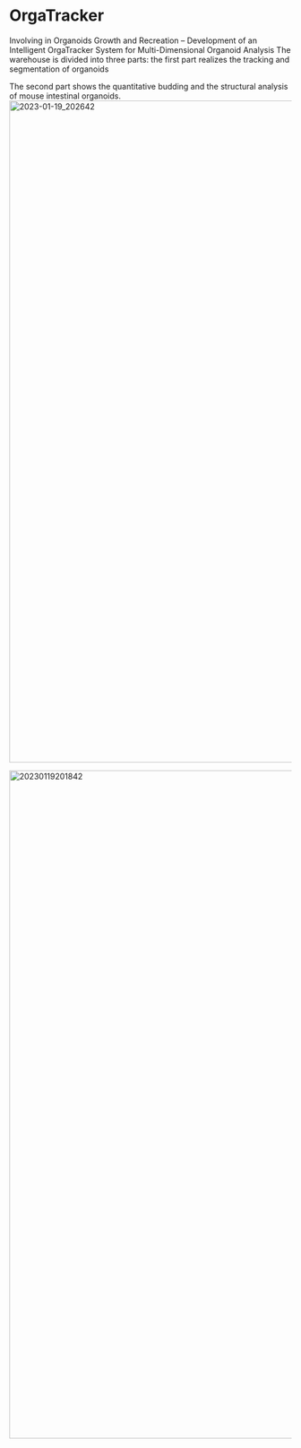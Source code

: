 # OrgaTracker
Involving in Organoids Growth and Recreation – Development of an Intelligent OrgaTracker System for Multi-Dimensional Organoid Analysis 
The warehouse is divided into three parts: 
the first part realizes the tracking and segmentation of organoids



The second part shows the quantitative budding and the structural analysis of mouse intestinal organoids.
<img width="1182" alt="2023-01-19_202642" src="https://user-images.githubusercontent.com/64136561/213442802-953141e1-93ee-42fb-acb2-5d02c98cf0c3.png">

<img width="1193" alt="20230119201842" src="https://user-images.githubusercontent.com/64136561/213441361-d9055ab5-7ce0-4ff7-945d-8126f75ce40c.png">











